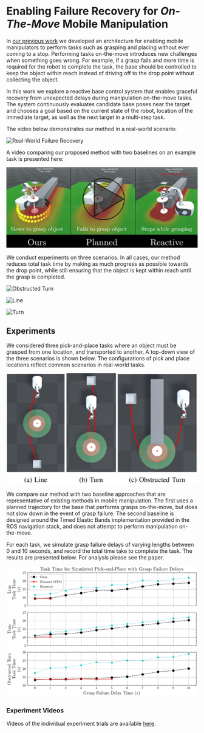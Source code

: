# Enabling Failure Recovery for *On-The-Move* Mobile Manipulation

In [our previous work](https://benburgesslimerick.github.io/ManipulationOnTheMove/) we developed an architecture for enabling mobile manipulators to perform tasks such as grasping and placing without ever coming to a stop. Performing tasks on-the-move introduces new challenges when something goes wrong. For example, if a grasp fails and more time is required for the robot to complete the task, the base should be controlled to keep the object within reach instead of driving off to the drop point without collecting the object. 

In this work we explore a reactive base control system that enables graceful recovery from unexpected delays during manipulation on-the-move tasks. The system continuously evaluates candidate base poses near the target and chooses a goal based on the current state of the robot, location of the immediate target, as well as the next target in a multi-step task. 

The video below demonstrates our method in a real-world scenario:

![Real-World Failure Recovery](gifs/FailureRecovery.gif) 

A video comparing our proposed method with two baselines on an example task is presented here:

[![Baseline Comparison](images/VideoLink.JPG)](https://youtu.be/T5_SeSubFCE "Baseline Comparison")

We conduct experiments on three scenarios. In all cases, our method reduces total task time by making as much progress as possible towards the drop point, while still ensuring that the object is kept within reach until the grasp is completed. 

![Obstructed Turn](gifs/ObstructedTurn_Ours_6s_big.gif) 

![Line](gifs/Line_Ours_4s.gif) 

![Turn](gifs/Turn_Ours_4s.gif)

## Experiments

We considered three pick-and-place tasks where an object must be grasped from one location, and transported to another. A top-down view of the three scenarios is shown below. The configurations of pick and place locations reflect common scenarios in real-world tasks. 

![Pick-and-Place Scenarios](images/Scenarios.JPG)

We compare our method with two baseline approaches that are representative of existing methods in mobile manipulation. The first uses a planned trajectory for the base that performs grasps on-the-move, but does not slow down in the event of grasp failure. The second baseline is designed around the Timed Elastic Bands implementation provided in the ROS navigation stack, and does not attempt to perform manipulation on-the-move. 

For each task, we simulate grasp failure delays of varying lengths between 0 and 10 seconds, and record the total time take to complete the task. The results are presented below. For analysis please see the paper. 

![Pick-and-Place Simulated Results](images/Results.png)

### Experiment Videos

Videos of the individual experiment trials are available [here](https://drive.google.com/drive/folders/1p97jnsC0tft-BSnOH3wX_PHPcJZucZnY?usp=sharing). 
<!-- #### Line Scenario
| Method | No Delay | 1s | 2s | 3s | 4s | 5s | 6s | 7s | 8s | 9s | 10s |
| ------ | -------- | -- | -- | -- | -- | -- | -- | -- | -- | -- | --- |
| Ours   | | | | | | | | | | | | 
| Planned |  | | | | | | | | | |
| Reactive | | | | | | | | | | |   -->